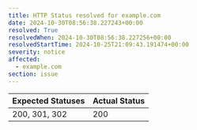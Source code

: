 ```yaml
---
title: HTTP Status resolved for example.com
date: 2024-10-30T08:56:38.227243+00:00
resolved: True
resolvedWhen: 2024-10-30T08:56:38.227256+00:00
resolvedStartTime: 2024-10-25T21:09:43.191474+00:00
severity: notice
affected:
  - example.com
section: issue
---
```


| Expected Statuses | Actual Status  |
|-------------------|----------------|
| 200, 301, 302 | 200 |

